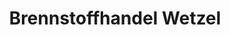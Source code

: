 ---
title: "Brennstoffhandel Wetzel"
url: /bobritzsch-hilbersdorf/brennstoffhandel-wetzel/
shop: Allgemein
---